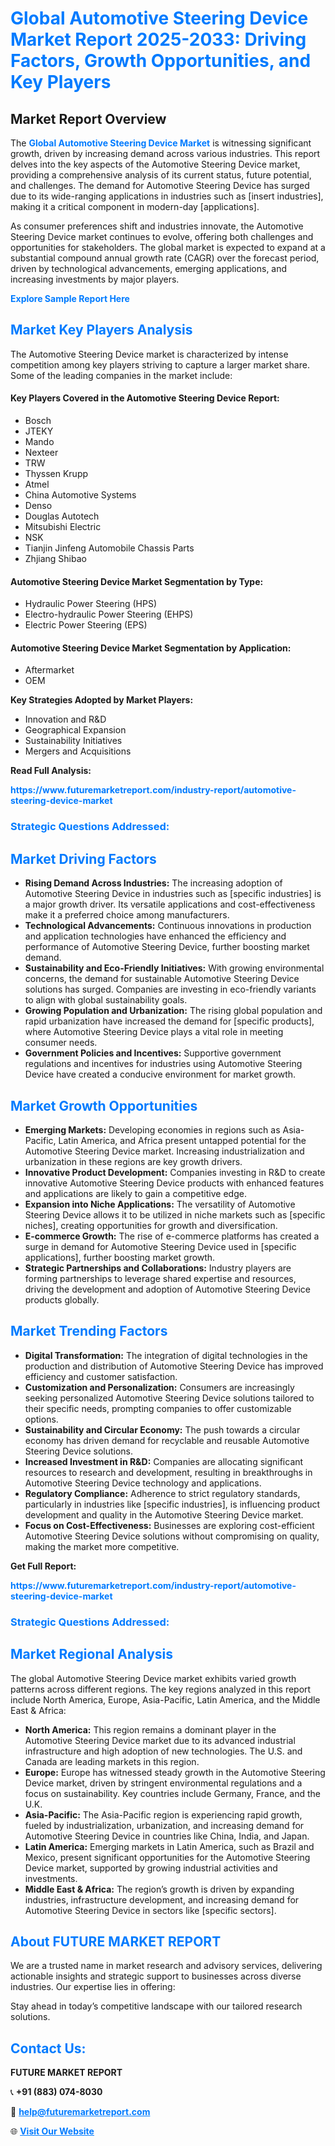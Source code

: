 <h1 style="color: #007BFF;">Global Automotive Steering Device Market Report 2025-2033: Driving Factors, Growth Opportunities, and Key Players</h1>

<section id="overview">
<h2>Market Report Overview</h2>
<p>The <a href="https://www.futuremarketreport.com/industry-report/automotive-steering-device-market" style="color: #007BFF; text-decoration: none;"><strong>Global Automotive Steering Device Market</strong></a> is witnessing significant growth, driven by increasing demand across various industries. This report delves into the key aspects of the Automotive Steering Device market, providing a comprehensive analysis of its current status, future potential, and challenges. The demand for Automotive Steering Device has surged due to its wide-ranging applications in industries such as [insert industries], making it a critical component in modern-day [applications].</p>
<p>As consumer preferences shift and industries innovate, the Automotive Steering Device market continues to evolve, offering both challenges and opportunities for stakeholders. The global market is expected to expand at a substantial compound annual growth rate (CAGR) over the forecast period, driven by technological advancements, emerging applications, and increasing investments by major players.</p>
</section>

<section id="overview">
<p><a href="https://www.futuremarketreport.com/request-sample/reportId=55064" style="color: #007BFF; text-decoration: none;"><strong>Explore Sample Report Here</strong></a></p>
</section>

<section id="key-players">
<h2 style="color: #007BFF;">Market Key Players Analysis</h2>
<p>The Automotive Steering Device market is characterized by intense competition among key players striving to capture a larger market share. Some of the leading companies in the market include:</p>
<h4>Key Players Covered in the Automotive Steering Device Report:</h4>
<ul><li>Bosch</li><li>JTEKY</li><li>Mando</li><li>Nexteer</li><li>TRW</li><li>Thyssen Krupp</li><li>Atmel</li><li>China Automotive Systems</li><li>Denso</li><li>Douglas Autotech</li><li>Mitsubishi Electric</li><li>NSK</li><li>Tianjin Jinfeng Automobile Chassis Parts</li><li>Zhjiang Shibao</li></ul>
<h4>Automotive Steering Device Market Segmentation by Type:</h4>
<ul><li>Hydraulic Power Steering (HPS)</li><li>Electro-hydraulic Power Steering (EHPS)</li><li>Electric Power Steering (EPS)</li></ul>

<h4>Automotive Steering Device Market Segmentation by Application:</h4>
<ul><li>Aftermarket</li><li>OEM</li></ul>
<p><strong>Key Strategies Adopted by Market Players:</strong></p>
<ul>
<li>Innovation and R&D</li>
<li>Geographical Expansion</li>
<li>Sustainability Initiatives</li>
<li>Mergers and Acquisitions</li>
</ul>
</section>

<section>
<p><strong>Read Full Analysis: </strong></p><a href="https://www.futuremarketreport.com/industry-report/automotive-steering-device-market" style="color: #007BFF; text-decoration: none;"><strong>https://www.futuremarketreport.com/industry-report/automotive-steering-device-market</strong></a>
<h3 style="color: #007BFF;">Strategic Questions Addressed:</h3>
</section>

<section id="driving-factors">
<h2 style="color: #007BFF;">Market Driving Factors</h2>
<ul>
<li><strong>Rising Demand Across Industries:</strong> The increasing adoption of Automotive Steering Device in industries such as [specific industries] is a major growth driver. Its versatile applications and cost-effectiveness make it a preferred choice among manufacturers.</li>
<li><strong>Technological Advancements:</strong> Continuous innovations in production and application technologies have enhanced the efficiency and performance of Automotive Steering Device, further boosting market demand.</li>
<li><strong>Sustainability and Eco-Friendly Initiatives:</strong> With growing environmental concerns, the demand for sustainable Automotive Steering Device solutions has surged. Companies are investing in eco-friendly variants to align with global sustainability goals.</li>
<li><strong>Growing Population and Urbanization:</strong> The rising global population and rapid urbanization have increased the demand for [specific products], where Automotive Steering Device plays a vital role in meeting consumer needs.</li>
<li><strong>Government Policies and Incentives:</strong> Supportive government regulations and incentives for industries using Automotive Steering Device have created a conducive environment for market growth.</li>
</ul>
</section>

<section id="growth-opportunities">
<h2 style="color: #007BFF;">Market Growth Opportunities</h2>
<ul>
<li><strong>Emerging Markets:</strong> Developing economies in regions such as Asia-Pacific, Latin America, and Africa present untapped potential for the Automotive Steering Device market. Increasing industrialization and urbanization in these regions are key growth drivers.</li>
<li><strong>Innovative Product Development:</strong> Companies investing in R&D to create innovative Automotive Steering Device products with enhanced features and applications are likely to gain a competitive edge.</li>
<li><strong>Expansion into Niche Applications:</strong> The versatility of Automotive Steering Device allows it to be utilized in niche markets such as [specific niches], creating opportunities for growth and diversification.</li>
<li><strong>E-commerce Growth:</strong> The rise of e-commerce platforms has created a surge in demand for Automotive Steering Device used in [specific applications], further boosting market growth.</li>
<li><strong>Strategic Partnerships and Collaborations:</strong> Industry players are forming partnerships to leverage shared expertise and resources, driving the development and adoption of Automotive Steering Device products globally.</li>
</ul>
</section>

<section id="trending-factors">
<h2 style="color: #007BFF;">Market Trending Factors</h2>
<ul>
<li><strong>Digital Transformation:</strong> The integration of digital technologies in the production and distribution of Automotive Steering Device has improved efficiency and customer satisfaction.</li>
<li><strong>Customization and Personalization:</strong> Consumers are increasingly seeking personalized Automotive Steering Device solutions tailored to their specific needs, prompting companies to offer customizable options.</li>
<li><strong>Sustainability and Circular Economy:</strong> The push towards a circular economy has driven demand for recyclable and reusable Automotive Steering Device solutions.</li>
<li><strong>Increased Investment in R&D:</strong> Companies are allocating significant resources to research and development, resulting in breakthroughs in Automotive Steering Device technology and applications.</li>
<li><strong>Regulatory Compliance:</strong> Adherence to strict regulatory standards, particularly in industries like [specific industries], is influencing product development and quality in the Automotive Steering Device market.</li>
<li><strong>Focus on Cost-Effectiveness:</strong> Businesses are exploring cost-efficient Automotive Steering Device solutions without compromising on quality, making the market more competitive.</li>
</ul>
</section>

<section>
<p><strong>Get Full Report: </strong></p><a href="https://www.futuremarketreport.com/industry-report/automotive-steering-device-market" style="color: #007BFF; text-decoration: none;"><strong>https://www.futuremarketreport.com/industry-report/automotive-steering-device-market</strong></a>
<h3 style="color: #007BFF;">Strategic Questions Addressed:</h3>
</section>


<section id="regional-analysis">
<h2 style="color: #007BFF;">Market Regional Analysis</h2>
<p>The global Automotive Steering Device market exhibits varied growth patterns across different regions. The key regions analyzed in this report include North America, Europe, Asia-Pacific, Latin America, and the Middle East & Africa:</p>
<ul>
<li><strong>North America:</strong> This region remains a dominant player in the Automotive Steering Device market due to its advanced industrial infrastructure and high adoption of new technologies. The U.S. and Canada are leading markets in this region.</li>
<li><strong>Europe:</strong> Europe has witnessed steady growth in the Automotive Steering Device market, driven by stringent environmental regulations and a focus on sustainability. Key countries include Germany, France, and the U.K.</li>
<li><strong>Asia-Pacific:</strong> The Asia-Pacific region is experiencing rapid growth, fueled by industrialization, urbanization, and increasing demand for Automotive Steering Device in countries like China, India, and Japan.</li>
<li><strong>Latin America:</strong> Emerging markets in Latin America, such as Brazil and Mexico, present significant opportunities for the Automotive Steering Device market, supported by growing industrial activities and investments.</li>
<li><strong>Middle East & Africa:</strong> The region’s growth is driven by expanding industries, infrastructure development, and increasing demand for Automotive Steering Device in sectors like [specific sectors].</li>
</ul>
</section>

<footer>
<h2 style="color: #007BFF;">About FUTURE MARKET REPORT</h2>
<p>We are a trusted name in market research and advisory services, delivering actionable insights and strategic support to businesses across diverse industries. Our expertise lies in offering:</p>

<p>Stay ahead in today’s competitive landscape with our tailored research solutions.</p>

<h2 style="color: #007BFF;">Contact Us:</h2>
<p><strong>FUTURE MARKET REPORT</strong></p>
<p>📞 <strong>+91 (883) 074-8030</strong></p>
<p>📧 <strong><a href="mailto:help@futuremarketreport.com" style="color: #007BFF;">help@futuremarketreport.com</a></strong></p>
<p>🌐 <strong><a href="https://www.futuremarketreport.com/" style="color: #007BFF;">Visit Our Website</a></strong></p>
</footer>